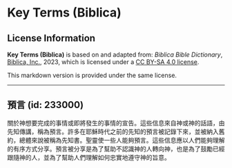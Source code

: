 # Key Terms (Biblica)

## License Information

**Key Terms (Biblica)** is based on and adapted from: _Biblica Bible Dictionary_, [Biblica, Inc.](https://www.biblica.com/), 2023, which is licensed under a [CC BY-SA 4.0 license](https://creativecommons.org/licenses/by-sa/4.0/legalcode.en).

This markdown version is provided under the same license.



--------------------------------

## 預言 (id: 233000)

關於神想要完成的事情或即將發生的事情的宣告。這些信息來自神或神的話語，由先知傳講，稱為預言。許多在耶穌時代之前的先知的預言被記錄下來，並被納入舊約，總體來說被稱為先知書。聖靈使一些人能夠預言。這些信息應以人們能夠理解的有序方式分享。預言被分享是為了幫助不認識神的人轉向神，也是為了鼓勵已經跟隨神的人，並為了幫助人們理解如何忠實地遵守神的旨意。


